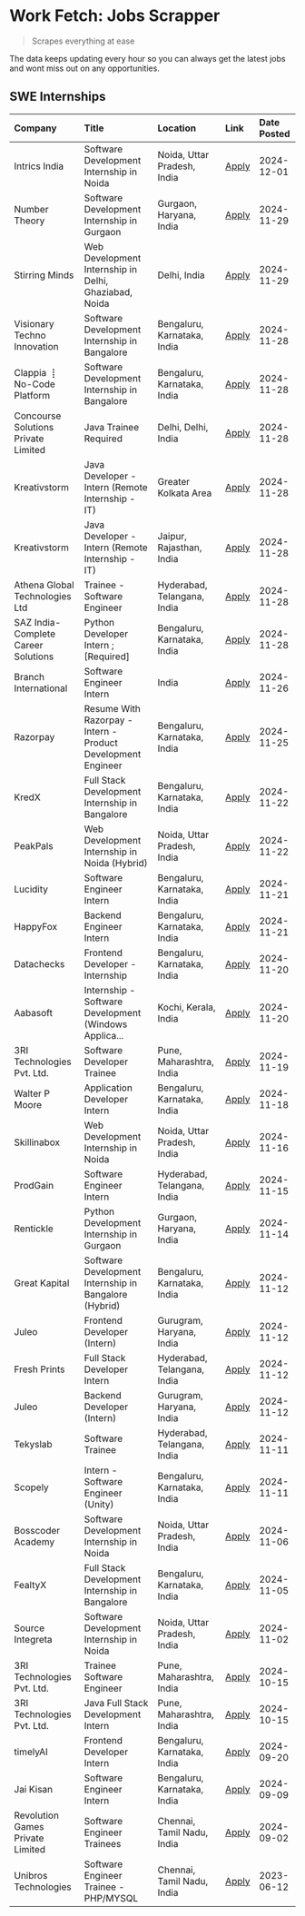 # Work Fetch: Jobs Scrapper
> Scrapes everything at ease

The data keeps updating every hour so you can always get the latest jobs and wont miss out on any opportunities.

## SWE Internships
<!--START_SECTION:workfetch-->
| Company                              | Title                                                        | Location                    | Link                                                                                                                                                                                                                                      | Date Posted   |
|:-------------------------------------|:-------------------------------------------------------------|:----------------------------|:------------------------------------------------------------------------------------------------------------------------------------------------------------------------------------------------------------------------------------------|:--------------|
| Intrics India                        | Software Development Internship in Noida                     | Noida, Uttar Pradesh, India | [Apply](https://in.linkedin.com/jobs/view/software-development-internship-in-noida-at-intrics-india-4088621201?position=23&pageNum=0&refId=m7YYQhGI6aUzdpLm1TAgmA%3D%3D&trackingId=kJiAQE7jhMO6UzTcL%2FA4CA%3D%3D)                        | 2024-12-01    |
| Number Theory                        | Software Development Internship in Gurgaon                   | Gurgaon, Haryana, India     | [Apply](https://in.linkedin.com/jobs/view/software-development-internship-in-gurgaon-at-number-theory-4087550503?position=26&pageNum=0&refId=m7YYQhGI6aUzdpLm1TAgmA%3D%3D&trackingId=ARi2WgbmB64p%2Bs9c1EsQMg%3D%3D)                      | 2024-11-29    |
| Stirring Minds                       | Web Development Internship in Delhi, Ghaziabad, Noida        | Delhi, India                | [Apply](https://in.linkedin.com/jobs/view/web-development-internship-in-delhi-ghaziabad-noida-at-stirring-minds-4087549741?position=54&pageNum=0&refId=m7YYQhGI6aUzdpLm1TAgmA%3D%3D&trackingId=ed5Q9c8cc0R%2Br1h5UuCGRg%3D%3D)            | 2024-11-29    |
| Visionary Techno Innovation          | Software Development Internship in Bangalore                 | Bengaluru, Karnataka, India | [Apply](https://in.linkedin.com/jobs/view/software-development-internship-in-bangalore-at-visionary-techno-innovation-4086916247?position=5&pageNum=0&refId=m7YYQhGI6aUzdpLm1TAgmA%3D%3D&trackingId=%2BkxkDbYuEdSLM5HmafQx6w%3D%3D)       | 2024-11-28    |
| Clappia ⢸ No-Code Platform           | Software Development Internship in Bangalore                 | Bengaluru, Karnataka, India | [Apply](https://in.linkedin.com/jobs/view/software-development-internship-in-bangalore-at-clappia-%E2%A2%B8-no-code-platform-4086916232?position=22&pageNum=0&refId=m7YYQhGI6aUzdpLm1TAgmA%3D%3D&trackingId=ZNAfRplu4kATtZU4k8Vtsg%3D%3D) | 2024-11-28    |
| Concourse Solutions Private Limited  | Java Trainee Required                                        | Delhi, Delhi, India         | [Apply](https://in.linkedin.com/jobs/view/java-trainee-required-at-concourse-solutions-private-limited-4087289970?position=29&pageNum=0&refId=m7YYQhGI6aUzdpLm1TAgmA%3D%3D&trackingId=4r5fxFUo7Ukmnx6KkuJgRg%3D%3D)                       | 2024-11-28    |
| Kreativstorm                         | Java Developer - Intern (Remote Internship - IT)             | Greater Kolkata Area        | [Apply](https://in.linkedin.com/jobs/view/java-developer-intern-remote-internship-it-at-kreativstorm-4087221036?position=38&pageNum=0&refId=m7YYQhGI6aUzdpLm1TAgmA%3D%3D&trackingId=hWc%2FMQIBx8imwE%2BDbkcYSg%3D%3D)                     | 2024-11-28    |
| Kreativstorm                         | Java Developer - Intern (Remote Internship - IT)             | Jaipur, Rajasthan, India    | [Apply](https://in.linkedin.com/jobs/view/java-developer-intern-remote-internship-it-at-kreativstorm-4087216561?position=48&pageNum=0&refId=m7YYQhGI6aUzdpLm1TAgmA%3D%3D&trackingId=n95WpfW1HDcIzztzz%2BzN1A%3D%3D)                       | 2024-11-28    |
| Athena Global Technologies Ltd       | Trainee - Software Engineer                                  | Hyderabad, Telangana, India | [Apply](https://in.linkedin.com/jobs/view/trainee-software-engineer-at-athena-global-technologies-ltd-4087205108?position=56&pageNum=0&refId=m7YYQhGI6aUzdpLm1TAgmA%3D%3D&trackingId=MdqlkA2J8YdHnZSIExAalg%3D%3D)                        | 2024-11-28    |
| SAZ India- Complete Career Solutions | Python Developer Intern ; [Required]                         | Bengaluru, Karnataka, India | [Apply](https://in.linkedin.com/jobs/view/python-developer-intern-required-at-saz-india-complete-career-solutions-4087531863?position=57&pageNum=0&refId=m7YYQhGI6aUzdpLm1TAgmA%3D%3D&trackingId=pP8743A8dI0TCPudG5qtKA%3D%3D)            | 2024-11-28    |
| Branch International                 | Software Engineer Intern                                     | India                       | [Apply](https://in.linkedin.com/jobs/view/software-engineer-intern-at-branch-international-4054425650?position=39&pageNum=0&refId=m7YYQhGI6aUzdpLm1TAgmA%3D%3D&trackingId=o92O2pmxLRJqamR%2FScXXVQ%3D%3D)                                 | 2024-11-26    |
| Razorpay                             | Resume With Razorpay - Intern - Product Development Engineer | Bengaluru, Karnataka, India | [Apply](https://in.linkedin.com/jobs/view/resume-with-razorpay-intern-product-development-engineer-at-razorpay-4082644771?position=46&pageNum=0&refId=m7YYQhGI6aUzdpLm1TAgmA%3D%3D&trackingId=fCsIcxMJIYIbRTEltmNrjQ%3D%3D)               | 2024-11-25    |
| KredX                                | Full Stack Development Internship in Bangalore               | Bengaluru, Karnataka, India | [Apply](https://in.linkedin.com/jobs/view/full-stack-development-internship-in-bangalore-at-kredx-4082021747?position=27&pageNum=0&refId=m7YYQhGI6aUzdpLm1TAgmA%3D%3D&trackingId=EQ2PJ%2FaSPuoWPhbJVZzRIQ%3D%3D)                          | 2024-11-22    |
| PeakPals                             | Web Development Internship in Noida (Hybrid)                 | Noida, Uttar Pradesh, India | [Apply](https://in.linkedin.com/jobs/view/web-development-internship-in-noida-hybrid-at-peakpals-4082025102?position=50&pageNum=0&refId=m7YYQhGI6aUzdpLm1TAgmA%3D%3D&trackingId=i0wferAtlspjrQ3wgE1zlg%3D%3D)                             | 2024-11-22    |
| Lucidity                             | Software Engineer Intern                                     | Bengaluru, Karnataka, India | [Apply](https://in.linkedin.com/jobs/view/software-engineer-intern-at-lucidity-4081805788?position=12&pageNum=0&refId=m7YYQhGI6aUzdpLm1TAgmA%3D%3D&trackingId=wnmNxrC94p6NAS0Eca65WA%3D%3D)                                               | 2024-11-21    |
| HappyFox                             | Backend Engineer Intern                                      | Bengaluru, Karnataka, India | [Apply](https://in.linkedin.com/jobs/view/backend-engineer-intern-at-happyfox-4079265240?position=51&pageNum=0&refId=m7YYQhGI6aUzdpLm1TAgmA%3D%3D&trackingId=uAolTiY4BVOGei5ywKCvPg%3D%3D)                                                | 2024-11-21    |
| Datachecks                           | Frontend Developer - Internship                              | Bengaluru, Karnataka, India | [Apply](https://in.linkedin.com/jobs/view/frontend-developer-internship-at-datachecks-4078365869?position=35&pageNum=0&refId=m7YYQhGI6aUzdpLm1TAgmA%3D%3D&trackingId=Uz7LezLpBSwvFBZHx3RcAw%3D%3D)                                        | 2024-11-20    |
| Aabasoft                             | Internship - Software Development (Windows Applica...        | Kochi, Kerala, India        | [Apply](https://in.linkedin.com/jobs/view/internship-software-development-windows-applica-at-aabasoft-4080986188?position=52&pageNum=0&refId=m7YYQhGI6aUzdpLm1TAgmA%3D%3D&trackingId=fKaEv7zRj0gJL%2FUOpsovBg%3D%3D)                      | 2024-11-20    |
| 3RI Technologies Pvt. Ltd.           | Software Developer Trainee                                   | Pune, Maharashtra, India    | [Apply](https://in.linkedin.com/jobs/view/software-developer-trainee-at-3ri-technologies-pvt-ltd-4080283578?position=28&pageNum=0&refId=m7YYQhGI6aUzdpLm1TAgmA%3D%3D&trackingId=%2Bqp%2B4SD4psdXWSufJdt3kQ%3D%3D)                         | 2024-11-19    |
| Walter P Moore                       | Application Developer Intern                                 | Bengaluru, Karnataka, India | [Apply](https://in.linkedin.com/jobs/view/application-developer-intern-at-walter-p-moore-4077126811?position=21&pageNum=0&refId=m7YYQhGI6aUzdpLm1TAgmA%3D%3D&trackingId=M8Avbbca8L7vrfyI0m2Pdw%3D%3D)                                     | 2024-11-18    |
| Skillinabox                          | Web Development Internship in Noida                          | Noida, Uttar Pradesh, India | [Apply](https://in.linkedin.com/jobs/view/web-development-internship-in-noida-at-skillinabox-4077783016?position=16&pageNum=0&refId=m7YYQhGI6aUzdpLm1TAgmA%3D%3D&trackingId=k6Srh6OG%2BcO%2FNURjEVpnHw%3D%3D)                             | 2024-11-16    |
| ProdGain                             | Software Engineer Intern                                     | Hyderabad, Telangana, India | [Apply](https://in.linkedin.com/jobs/view/software-engineer-intern-at-prodgain-4075283679?position=32&pageNum=0&refId=m7YYQhGI6aUzdpLm1TAgmA%3D%3D&trackingId=haUPUo5mRIFMpoNbJTF8kA%3D%3D)                                               | 2024-11-15    |
| Rentickle                            | Python Development Internship in Gurgaon                     | Gurgaon, Haryana, India     | [Apply](https://in.linkedin.com/jobs/view/python-development-internship-in-gurgaon-at-rentickle-4075922770?position=17&pageNum=0&refId=m7YYQhGI6aUzdpLm1TAgmA%3D%3D&trackingId=Q7vuo96SQRiM0C%2FI%2Fypk%2BA%3D%3D)                        | 2024-11-14    |
| Great Kapital                        | Software Development Internship in Bangalore (Hybrid)        | Bengaluru, Karnataka, India | [Apply](https://in.linkedin.com/jobs/view/software-development-internship-in-bangalore-hybrid-at-great-kapital-4074322094?position=25&pageNum=0&refId=m7YYQhGI6aUzdpLm1TAgmA%3D%3D&trackingId=fycUVCe4rulM%2Fvbp7TxRiQ%3D%3D)             | 2024-11-12    |
| Juleo                                | Frontend Developer (Intern)                                  | Gurugram, Haryana, India    | [Apply](https://in.linkedin.com/jobs/view/frontend-developer-intern-at-juleo-4072443159?position=30&pageNum=0&refId=m7YYQhGI6aUzdpLm1TAgmA%3D%3D&trackingId=fka%2BWR1I4VtuatJT88bpmw%3D%3D)                                               | 2024-11-12    |
| Fresh Prints                         | Full Stack Developer Intern                                  | Hyderabad, Telangana, India | [Apply](https://in.linkedin.com/jobs/view/full-stack-developer-intern-at-fresh-prints-4074759619?position=33&pageNum=0&refId=m7YYQhGI6aUzdpLm1TAgmA%3D%3D&trackingId=ZbS9UHyAVhwU3YwSIOoJTQ%3D%3D)                                        | 2024-11-12    |
| Juleo                                | Backend Developer (Intern)                                   | Gurugram, Haryana, India    | [Apply](https://in.linkedin.com/jobs/view/backend-developer-intern-at-juleo-4072437848?position=47&pageNum=0&refId=m7YYQhGI6aUzdpLm1TAgmA%3D%3D&trackingId=xU%2Bkpkqy8RF8rQ5achIigQ%3D%3D)                                                | 2024-11-12    |
| Tekyslab                             | Software Trainee                                             | Hyderabad, Telangana, India | [Apply](https://in.linkedin.com/jobs/view/software-trainee-at-tekyslab-4074128169?position=42&pageNum=0&refId=m7YYQhGI6aUzdpLm1TAgmA%3D%3D&trackingId=g858aIPg5EhfJbl69Ns3iw%3D%3D)                                                       | 2024-11-11    |
| Scopely                              | Intern - Software Engineer (Unity)                           | Bengaluru, Karnataka, India | [Apply](https://in.linkedin.com/jobs/view/intern-software-engineer-unity-at-scopely-4074050850?position=60&pageNum=0&refId=m7YYQhGI6aUzdpLm1TAgmA%3D%3D&trackingId=u4y1sE4bX%2Bs3HcexY8qZkA%3D%3D)                                        | 2024-11-11    |
| Bosscoder Academy                    | Software Development Internship in Noida                     | Noida, Uttar Pradesh, India | [Apply](https://in.linkedin.com/jobs/view/software-development-internship-in-noida-at-bosscoder-academy-4070090866?position=7&pageNum=0&refId=m7YYQhGI6aUzdpLm1TAgmA%3D%3D&trackingId=URXYZkWoxmRRLQybrS%2FLPQ%3D%3D)                     | 2024-11-06    |
| FealtyX                              | Full Stack Development Internship in Bangalore               | Bengaluru, Karnataka, India | [Apply](https://in.linkedin.com/jobs/view/full-stack-development-internship-in-bangalore-at-fealtyx-4067118640?position=37&pageNum=0&refId=m7YYQhGI6aUzdpLm1TAgmA%3D%3D&trackingId=sVEWrW568DF%2F93aPnGCuCw%3D%3D)                        | 2024-11-05    |
| Source Integreta                     | Software Development Internship in Noida                     | Noida, Uttar Pradesh, India | [Apply](https://in.linkedin.com/jobs/view/software-development-internship-in-noida-at-source-integreta-4066120527?position=10&pageNum=0&refId=m7YYQhGI6aUzdpLm1TAgmA%3D%3D&trackingId=hK6YxSj5Ynk1y9rD%2FpcFrg%3D%3D)                     | 2024-11-02    |
| 3RI Technologies Pvt. Ltd.           | Trainee Software Engineer                                    | Pune, Maharashtra, India    | [Apply](https://in.linkedin.com/jobs/view/trainee-software-engineer-at-3ri-technologies-pvt-ltd-4048233384?position=34&pageNum=0&refId=m7YYQhGI6aUzdpLm1TAgmA%3D%3D&trackingId=wJZq8pb88r0JO9Bmi3J%2FYA%3D%3D)                            | 2024-10-15    |
| 3RI Technologies Pvt. Ltd.           | Java Full Stack Development Intern                           | Pune, Maharashtra, India    | [Apply](https://in.linkedin.com/jobs/view/java-full-stack-development-intern-at-3ri-technologies-pvt-ltd-4048231995?position=43&pageNum=0&refId=m7YYQhGI6aUzdpLm1TAgmA%3D%3D&trackingId=XLvknXhV6tyGIVRGbND6IQ%3D%3D)                     | 2024-10-15    |
| timelyAI                             | Frontend Developer Intern                                    | Bengaluru, Karnataka, India | [Apply](https://in.linkedin.com/jobs/view/frontend-developer-intern-at-timelyai-4030925040?position=8&pageNum=0&refId=m7YYQhGI6aUzdpLm1TAgmA%3D%3D&trackingId=OOi9iP41rev33LWexosYjQ%3D%3D)                                               | 2024-09-20    |
| Jai Kisan                            | Software Engineer Intern                                     | Bengaluru, Karnataka, India | [Apply](https://in.linkedin.com/jobs/view/software-engineer-intern-at-jai-kisan-4024075360?position=41&pageNum=0&refId=m7YYQhGI6aUzdpLm1TAgmA%3D%3D&trackingId=b7i2ALR83xS0Lawi1CoDFw%3D%3D)                                              | 2024-09-09    |
| Revolution Games Private Limited     | Software Engineer Trainees                                   | Chennai, Tamil Nadu, India  | [Apply](https://in.linkedin.com/jobs/view/software-engineer-trainees-at-revolution-games-private-limited-4015912927?position=40&pageNum=0&refId=m7YYQhGI6aUzdpLm1TAgmA%3D%3D&trackingId=lFFTkffyo4vIo%2BjgJ%2FzY8A%3D%3D)                 | 2024-09-02    |
| Unibros Technologies                 | Software Engineer Trainee - PHP/MYSQL                        | Chennai, Tamil Nadu, India  | [Apply](https://in.linkedin.com/jobs/view/software-engineer-trainee-php-mysql-at-unibros-technologies-3656599241?position=55&pageNum=0&refId=m7YYQhGI6aUzdpLm1TAgmA%3D%3D&trackingId=62NckqxPrtmdBWhbv3Ff6Q%3D%3D)                        | 2023-06-12    |
<!--END_SECTION:workfetch-->
